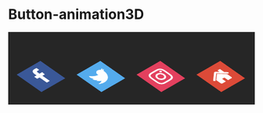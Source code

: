 # Button-animation3D

![](https://github.com/NiharikaSareen/Button-animation3D/blob/master/Button-animation-3.gif)
